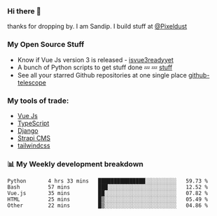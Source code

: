 ### Hi there 👋

thanks for dropping by.
I am Sandip. I build stuff at [@Pixeldust](github.com/pixeldust-in/)

###  **My Open Source Stuff**

 - Know if Vue Js version 3 is released -  [isvue3readyyet](https://github.com/sandiprb/isvue3readyyet)
 - A bunch of Python scripts to get stuff done 💤 💤 [stuff](https://github.com/sandiprb/stuff)
 - See all your starred Github repositories at one single place [github-telescope](https://github.com/sandiprb/github-telescope)



###  **My tools of trade:**
 - [Vue Js](https://github.com/vuejs/vue/)
 - [TypeScript](https://github.com/microsoft/TypeScript)
 - [Django](github.com/django/django)
 - [Strapi CMS](github.com/strapi/strapi)
 - [tailwindcss](https://github.com/tailwindlabs/tailwindcss)


###  📊 **My Weekly development breakdown**
<!--START_SECTION:waka-->

```text
Python       4 hrs 33 mins   ███████████████░░░░░░░░░░   59.73 %
Bash         57 mins         ███░░░░░░░░░░░░░░░░░░░░░░   12.52 %
Vue.js       35 mins         ██░░░░░░░░░░░░░░░░░░░░░░░   07.82 %
HTML         25 mins         █▒░░░░░░░░░░░░░░░░░░░░░░░   05.49 %
Other        22 mins         █▒░░░░░░░░░░░░░░░░░░░░░░░   04.86 %
```

<!--END_SECTION:waka-->
